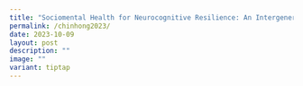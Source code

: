 ```yaml
---
title: "Sociomental Health for Neurocognitive Resilience: An Intergenerational Study"
permalink: /chinhong2023/
date: 2023-10-09
layout: post
description: ""
image: ""
variant: tiptap
---
```

